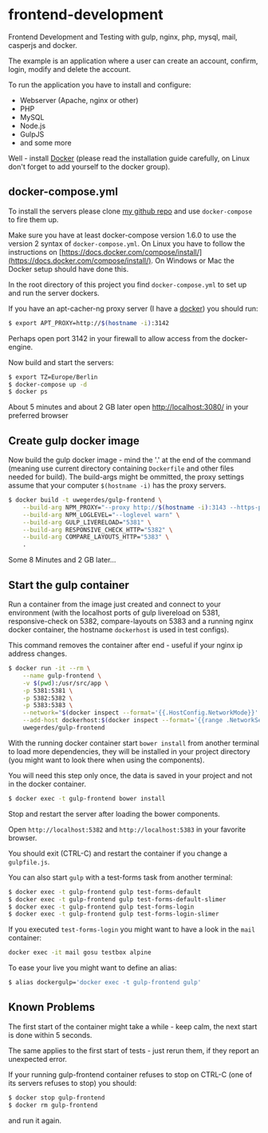 # frontend-development

Frontend Development and Testing with gulp, nginx, php, mysql, mail, casperjs and docker.

The example is an application where a user can create an account, confirm, login, modify and delete the account.

To run the application you have to install and configure:

- Webserver (Apache, nginx or other)
- PHP
- MySQL
- Node.js
- GulpJS
- and some more

Well - install [Docker](https://www.docker.com/) (please read the installation guide carefully, on Linux don't forget to add yourself to the docker group).

## docker-compose.yml

To install the servers please clone [my github repo](https://github.com/UweGerdes/frontend-development) and use `docker-compose` to fire them up.

Make sure you have at least docker-compose version 1.6.0 to use the version 2 syntax of `docker-compose.yml`. On Linux you have to follow the instructions on [https://docs.docker.com/compose/install/](https://docs.docker.com/compose/install/). On Windows or Mac the Docker setup should have done this.

In the root directory of this project you find `docker-compose.yml` to set up and run the server dockers.

If you have an apt-cacher-ng proxy server (I have a [docker](https://github.com/UweGerdes/docker-apt-cacher-ng)) you should run:

```bash
$ export APT_PROXY=http://$(hostname -i):3142
```

Perhaps open port 3142 in your firewall to allow access from the docker-engine.

Now build and start the servers:

```bash
$ export TZ=Europe/Berlin
$ docker-compose up -d
$ docker ps
```

About 5 minutes and about 2 GB later open [http://localhost:3080/](http://localhost:3080/) in your preferred browser

## Create gulp docker image

Now build the gulp docker image - mind the '.' at the end of the command (meaning use current directory containing `Dockerfile` and other files needed for build). The build-args might be ommitted, the proxy settings assume that your computer `$(hostname -i)` has the proxy servers.

```bash
$ docker build -t uwegerdes/gulp-frontend \
	--build-arg NPM_PROXY="--proxy http://$(hostname -i):3143 --https-proxy http://$(hostname -i):3143 --strict-ssl false" \
	--build-arg NPM_LOGLEVEL="--loglevel warn" \
	--build-arg GULP_LIVERELOAD="5381" \
	--build-arg RESPONSIVE_CHECK_HTTP="5382" \
	--build-arg COMPARE_LAYOUTS_HTTP="5383" \
	.
```

Some 8 Minutes and 2 GB later...

## Start the gulp container

Run a container from the image just created and connect to your environment (with the localhost ports of gulp livereload on 5381, responsive-check on 5382, compare-layouts on 5383 and a running nginx docker container, the hostname `dockerhost` is used in test configs).

This command removes the container after end - useful if your nginx ip address changes.

```bash
$ docker run -it --rm \
	--name gulp-frontend \
	-v $(pwd):/usr/src/app \
	-p 5381:5381 \
	-p 5382:5382 \
	-p 5383:5383 \
	--network="$(docker inspect --format='{{.HostConfig.NetworkMode}}' nginx)" \
	--add-host dockerhost:$(docker inspect --format='{{range .NetworkSettings.Networks}}{{.IPAddress}} {{end}}' nginx) \
	uwegerdes/gulp-frontend
```

With the running docker container start `bower install` from another terminal to load more dependencies, they will be installed in your project directory (you might want to look there when using the components).

You will need this step only once, the data is saved in your project and not in the docker container.

```bash
$ docker exec -t gulp-frontend bower install
```

Stop and restart the server after loading the bower components.

Open `http://localhost:5382` and `http://localhost:5383` in your favorite browser.

You should exit (CTRL-C) and restart the container if you change a `gulpfile.js`.

You can also start `gulp` with a test-forms task from another terminal:

```bash
$ docker exec -t gulp-frontend gulp test-forms-default
$ docker exec -t gulp-frontend gulp test-forms-default-slimer
$ docker exec -t gulp-frontend gulp test-forms-login
$ docker exec -t gulp-frontend gulp test-forms-login-slimer
```

If you executed `test-forms-login` you might want to have a look in the `mail` container:

```bash
docker exec -it mail gosu testbox alpine
```

To ease your live you might want to define an alias:

```bash
$ alias dockergulp='docker exec -t gulp-frontend gulp'
```

## Known Problems

The first start of the container might take a while - keep calm, the next start is done within 5 seconds.

The same applies to the first start of tests - just rerun them, if they report an unexpected error.

If your running gulp-frontend container refuses to stop on CTRL-C (one of its servers refuses to stop) you should:

```bash
$ docker stop gulp-frontend
$ docker rm gulp-frontend
```

and run it again.
